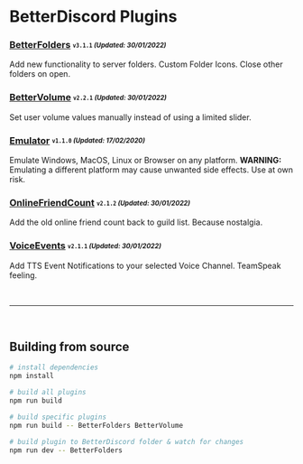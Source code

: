 # BetterDiscord Plugins

### [BetterFolders](/dist/bd/BetterFolders.plugin.js) <sub><sup>`v3.1.1` *(Updated: 30/01/2022)*</sup></sub>
Add new functionality to server folders. Custom Folder Icons. Close other folders on open.

### [BetterVolume](/dist/bd/BetterVolume.plugin.js) <sub><sup>`v2.2.1` *(Updated: 30/01/2022)*</sup></sub>
Set user volume values manually instead of using a limited slider.

### [Emulator](/v1/Emulator.plugin.js) <sub><sup>`v1.1.0` *(Updated: 17/02/2020)*</sup></sub>
Emulate Windows, MacOS, Linux or Browser on any platform.
**WARNING:** Emulating a different platform may cause unwanted side effects. Use at own risk.

### [OnlineFriendCount](/dist/bd/OnlineFriendCount.plugin.js) <sub><sup>`v2.1.2` *(Updated: 30/01/2022)*</sup></sub>
Add the old online friend count back to guild list. Because nostalgia.

### [VoiceEvents](/dist/bd/VoiceEvents.plugin.js) <sub><sup>`v2.1.1` *(Updated: 30/01/2022)*</sup></sub>
Add TTS Event Notifications to your selected Voice Channel. TeamSpeak feeling.

<br>

---

<br>

## Building from source
```sh
# install dependencies
npm install

# build all plugins
npm run build

# build specific plugins
npm run build -- BetterFolders BetterVolume

# build plugin to BetterDiscord folder & watch for changes
npm run dev -- BetterFolders
```
